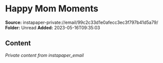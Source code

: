 # Happy Mom Moments

**Source:** instapaper-private://email/99c2c33d1e0afecc3ec3f797b41d5a79/
**Folder:** Unread
**Added:** 2023-05-16T09:35:03




## Content
*Private content from instapaper_email*
